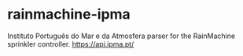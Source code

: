 # rainmachine-ipma
Instituto Português do Mar e da Atmosfera parser for the RainMachine sprinkler controller. https://api.ipma.pt/
